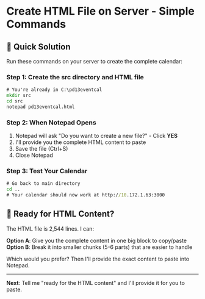 # Create HTML File on Server - Simple Commands

## 🎯 Quick Solution
Run these commands on your server to create the complete calendar:

### Step 1: Create the src directory and HTML file
```cmd
# You're already in C:\pd13eventcal
mkdir src
cd src
notepad pd13eventcal.html
```

### Step 2: When Notepad Opens
1. Notepad will ask "Do you want to create a new file?" - Click **YES**
2. I'll provide you the complete HTML content to paste
3. Save the file (Ctrl+S)
4. Close Notepad

### Step 3: Test Your Calendar
```cmd
# Go back to main directory
cd ..
# Your calendar should now work at http://10.172.1.63:3000
```

## 📝 Ready for HTML Content?
The HTML file is 2,544 lines. I can:

**Option A**: Give you the complete content in one big block to copy/paste
**Option B**: Break it into smaller chunks (5-6 parts) that are easier to handle

Which would you prefer? Then I'll provide the exact content to paste into Notepad.

---
**Next**: Tell me "ready for the HTML content" and I'll provide it for you to paste.